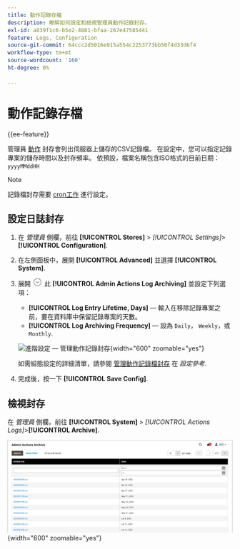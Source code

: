 ```yaml
---
title: 動作記錄存檔
description: 瞭解如何設定和檢視管理員動作記錄封存。
exl-id: a839f1c6-b5e2-4881-bfaa-267e47585441
feature: Logs, Configuration
source-git-commit: 64ccc2d5016e915a554c2253773bb50f4d33d6f4
workflow-type: tm+mt
source-wordcount: '160'
ht-degree: 0%

---
```


# 動作記錄存檔

{{ee-feature}}

管理員 [動作](action-log.md) 封存會列出伺服器上儲存的CSV記錄檔。 在設定中，您可以指定記錄專案的儲存時間以及封存頻率。 依預設，檔案名稱包含ISO格式的目前日期：  `yyyyMMddHH`

>[!NOTE]
>
>記錄檔封存需要 [cron工作](cron.md) 進行設定。

## 設定日誌封存

1. 在 _管理員_ 側欄，前往 **[!UICONTROL Stores]** > _[!UICONTROL Settings]_>**[!UICONTROL Configuration]**.

1. 在左側面板中，展開 **[!UICONTROL Advanced]** 並選擇 **[!UICONTROL System]**.

1. 展開 ![展開選擇器](../assets/icon-display-expand.png) 此 **[!UICONTROL Admin Actions Log Archiving]** 並設定下列選項：

   - **[!UICONTROL Log Entry Lifetime, Days]**  — 輸入在移除記錄專案之前，要在資料庫中保留記錄專案的天數。
   - **[!UICONTROL Log Archiving Frequency]**  — 設為 `Daily`， `Weekly`，或 `Monthly`.

   ![進階設定 — 管理動作記錄封存](../configuration-reference/advanced/assets/system-admin-actions-log-archiving.png){width="600" zoomable="yes"}

   如需組態設定的詳細清單，請參閱 [管理動作記錄檔封存](../configuration-reference/advanced/system.md) 在 _設定參考_.

1. 完成後，按一下 **[!UICONTROL Save Config]**.

## 檢視封存

在 _管理員_ 側欄，前往 **[!UICONTROL System]** > _[!UICONTROL Actions Logs]_>**[!UICONTROL Archive]**.

![動作記錄存檔](./assets/action-log-archive.png){width="600" zoomable="yes"}
